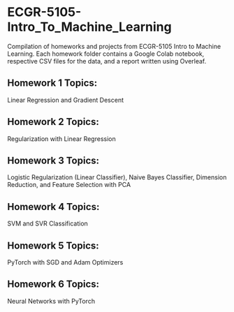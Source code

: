 # ECGR-5105-Intro_To_Machine_Learning
Compilation of homeworks and projects from ECGR-5105 Intro to Machine Learning. Each homework folder contains a Google Colab notebook, respective CSV files for the data, and a report written using Overleaf.

## Homework 1 Topics:
Linear Regression and Gradient Descent

## Homework 2 Topics:
Regularization with Linear Regression

## Homework 3 Topics:
Logistic Regularization (Linear Classifier), Naive Bayes Classifier, Dimension Reduction, and Feature Selection with PCA

## Homework 4 Topics:
SVM and SVR Classification

## Homework 5 Topics:
PyTorch with SGD and Adam Optimizers

## Homework 6 Topics:
Neural Networks with PyTorch
